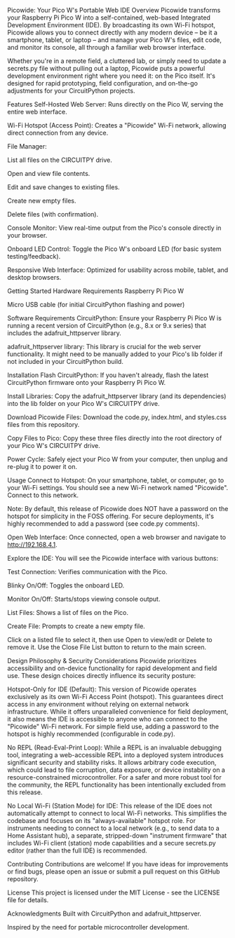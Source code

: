 Picowide: Your Pico W's Portable Web IDE
Overview
Picowide transforms your Raspberry Pi Pico W into a self-contained, web-based Integrated Development Environment (IDE). By broadcasting its own Wi-Fi hotspot, Picowide allows you to connect directly with any modern device – be it a smartphone, tablet, or laptop – and manage your Pico W's files, edit code, and monitor its console, all through a familiar web browser interface.

Whether you're in a remote field, a cluttered lab, or simply need to update a secrets.py file without pulling out a laptop, Picowide puts a powerful development environment right where you need it: on the Pico itself. It's designed for rapid prototyping, field configuration, and on-the-go adjustments for your CircuitPython projects.

Features
Self-Hosted Web Server: Runs directly on the Pico W, serving the entire web interface.

Wi-Fi Hotspot (Access Point): Creates a "Picowide" Wi-Fi network, allowing direct connection from any device.

File Manager:

List all files on the CIRCUITPY drive.

Open and view file contents.

Edit and save changes to existing files.

Create new empty files.

Delete files (with confirmation).

Console Monitor: View real-time output from the Pico's console directly in your browser.

Onboard LED Control: Toggle the Pico W's onboard LED (for basic system testing/feedback).

Responsive Web Interface: Optimized for usability across mobile, tablet, and desktop browsers.

Getting Started
Hardware Requirements
Raspberry Pi Pico W

Micro USB cable (for initial CircuitPython flashing and power)

Software Requirements
CircuitPython: Ensure your Raspberry Pi Pico W is running a recent version of CircuitPython (e.g., 8.x or 9.x series) that includes the adafruit_httpserver library.

adafruit_httpserver library: This library is crucial for the web server functionality. It might need to be manually added to your Pico's lib folder if not included in your CircuitPython build.

Installation
Flash CircuitPython: If you haven't already, flash the latest CircuitPython firmware onto your Raspberry Pi Pico W.

Install Libraries: Copy the adafruit_httpserver library (and its dependencies) into the lib folder on your Pico W's CIRCUITPY drive.

Download Picowide Files: Download the code.py, index.html, and styles.css files from this repository.

Copy Files to Pico: Copy these three files directly into the root directory of your Pico W's CIRCUITPY drive.

Power Cycle: Safely eject your Pico W from your computer, then unplug and re-plug it to power it on.

Usage
Connect to Hotspot: On your smartphone, tablet, or computer, go to your Wi-Fi settings. You should see a new Wi-Fi network named "Picowide". Connect to this network.

Note: By default, this release of Picowide does NOT have a password on the hotspot for simplicity in the FOSS offering. For secure deployments, it's highly recommended to add a password (see code.py comments).

Open Web Interface: Once connected, open a web browser and navigate to http://192.168.4.1.

Explore the IDE: You will see the Picowide interface with various buttons:

Test Connection: Verifies communication with the Pico.

Blinky On/Off: Toggles the onboard LED.

Monitor On/Off: Starts/stops viewing console output.

List Files: Shows a list of files on the Pico.

Create File: Prompts to create a new empty file.

Click on a listed file to select it, then use Open to view/edit or Delete to remove it. Use the Close File List button to return to the main screen.

Design Philosophy & Security Considerations
Picowide prioritizes accessibility and on-device functionality for rapid development and field use. These design choices directly influence its security posture:

Hotspot-Only for IDE (Default): This version of Picowide operates exclusively as its own Wi-Fi Access Point (hotspot). This guarantees direct access in any environment without relying on external network infrastructure. While it offers unparalleled convenience for field deployment, it also means the IDE is accessible to anyone who can connect to the "Picowide" Wi-Fi network. For simple field use, adding a password to the hotspot is highly recommended (configurable in code.py).

No REPL (Read-Eval-Print Loop): While a REPL is an invaluable debugging tool, integrating a web-accessible REPL into a deployed system introduces significant security and stability risks. It allows arbitrary code execution, which could lead to file corruption, data exposure, or device instability on a resource-constrained microcontroller. For a safer and more robust tool for the community, the REPL functionality has been intentionally excluded from this release.

No Local Wi-Fi (Station Mode) for IDE: This release of the IDE does not automatically attempt to connect to local Wi-Fi networks. This simplifies the codebase and focuses on its "always-available" hotspot role. For instruments needing to connect to a local network (e.g., to send data to a Home Assistant hub), a separate, stripped-down "instrument firmware" that includes Wi-Fi client (station) mode capabilities and a secure secrets.py editor (rather than the full IDE) is recommended.

Contributing
Contributions are welcome! If you have ideas for improvements or find bugs, please open an issue or submit a pull request on this GitHub repository.

License
This project is licensed under the MIT License - see the LICENSE file for details.

Acknowledgments
Built with CircuitPython and adafruit_httpserver.

Inspired by the need for portable microcontroller development.